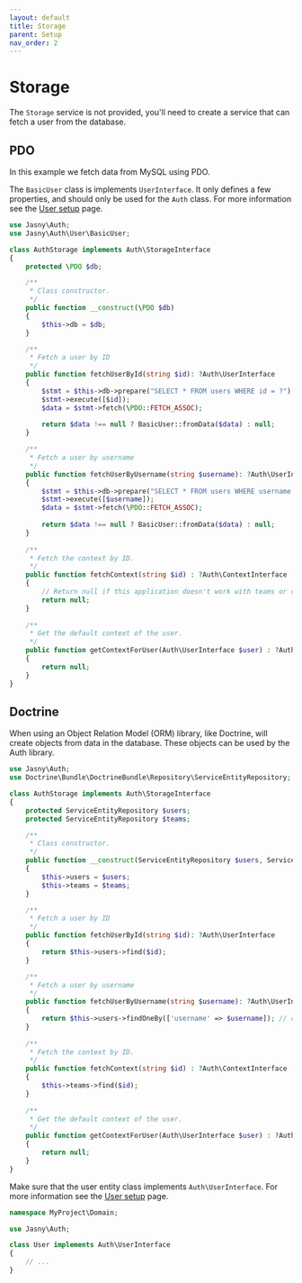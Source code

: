 ```yaml
---
layout: default
title: Storage
parent: Setup
nav_order: 2
---
```


# Storage

The `Storage` service is not provided, you'll need to create a service that can fetch a user from the database.

## PDO

In this example we fetch data from MySQL using PDO.

The `BasicUser` class is implements `UserInterface`. It only defines a few properties, and should only be used for the
`Auth` class. For more information see the [User setup](user.md) page.

```php
use Jasny\Auth;
use Jasny\Auth\User\BasicUser;

class AuthStorage implements Auth\StorageInterface
{
    protected \PDO $db;

    /**
     * Class constructor.
     */
    public function __construct(\PDO $db)
    {
        $this->db = $db;
    }

    /**
     * Fetch a user by ID
     */
    public function fetchUserById(string $id): ?Auth\UserInterface
    {
        $stmt = $this->db->prepare("SELECT * FROM users WHERE id = ?");
        $stmt->execute([$id]);
        $data = $stmt->fetch(\PDO::FETCH_ASSOC);
        
        return $data !== null ? BasicUser::fromData($data) : null;
    }

    /**
     * Fetch a user by username
     */
    public function fetchUserByUsername(string $username): ?Auth\UserInterface
    {
        $stmt = $this->db->prepare("SELECT * FROM users WHERE username = ?"); // could use email instead of username
        $stmt->execute([$username]);
        $data = $stmt->fetch(\PDO::FETCH_ASSOC);
        
        return $data !== null ? BasicUser::fromData($data) : null;
    }
    
    /**
     * Fetch the context by ID.
     */
    public function fetchContext(string $id) : ?Auth\ContextInterface
    {
        // Return null if this application doesn't work with teams or organizations for auth.
        return null;
    }
    
    /**
     * Get the default context of the user.  
     */
    public function getContextForUser(Auth\UserInterface $user) : ?Auth\ContextInterface
    {
        return null;
    }
}
```

## Doctrine

When using an Object Relation Model (ORM) library, like Doctrine, will create objects from data in the database. These
objects can be used by the Auth library.

```php
use Jasny\Auth;
use Doctrine\Bundle\DoctrineBundle\Repository\ServiceEntityRepository;

class AuthStorage implements Auth\StorageInterface
{
    protected ServiceEntityRepository $users;
    protected ServiceEntityRepository $teams;

    /**
     * Class constructor.
     */
    public function __construct(ServiceEntityRepository $users, ServiceEntityRepository $teams)
    {
        $this->users = $users;
        $this->teams = $teams;
    }

    /**
     * Fetch a user by ID
     */
    public function fetchUserById(string $id): ?Auth\UserInterface
    {
        return $this->users->find($id);
    }

    /**
     * Fetch a user by username
     */
    public function fetchUserByUsername(string $username): ?Auth\UserInterface
    {
        return $this->users->findOneBy(['username' => $username]); // could use email instead of username
    }
    
    /**
     * Fetch the context by ID.
     */
    public function fetchContext(string $id) : ?Auth\ContextInterface
    {
        $this->teams->find($id);
    }
    
    /**
     * Get the default context of the user.  
     */
    public function getContextForUser(Auth\UserInterface $user) : ?Auth\ContextInterface
    {
        return null;
    }
}
```

Make sure that the user entity class implements `Auth\UserInterface`. For more information see the
[User setup](user.md) page.

```php
namespace MyProject\Domain;

use Jasny\Auth;

class User implements Auth\UserInterface
{
    // ...
}
```